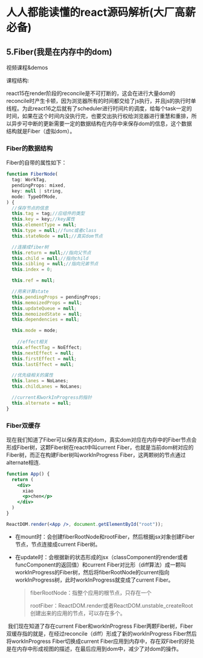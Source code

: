 

# 人人都能读懂的react源码解析(大厂高薪必备)

## 5.Fiber(我是在内存中的dom)

视频课程&demos

课程结构:

​	react15在render阶段的reconcile是不可打断的，这会在进行大量dom的reconcile时产生卡顿，因为浏览器所有的时间都交给了js执行，并且js的执行时单线程。为此react16之后就有了scheduler进行时间片的调度，给每个task一定的时间，如果在这个时间内没执行完，也要交出执行权给浏览器进行重慧和重排，所以异步可中断的更新需要一定的数据结构在内存中来保存dom的信息，这个数据结构就是Fiber（虚拟dom）。

### Fiber的数据结构

Fiber的自带的属性如下：

```js
function FiberNode(
  tag: WorkTag,
  pendingProps: mixed,
  key: null | string,
  mode: TypeOfMode,
) {
  //保存节点的信息
  this.tag = tag;//应组件的类型
  this.key = key;//key属性
  this.elementType = null;
  this.type = null;//func或者class
  this.stateNode = null;//真实dom节点

  //连接成fiber树
  this.return = null;//指向父节点
  this.child = null;//指向child
  this.sibling = null;//指向兄弟节点
  this.index = 0;

  this.ref = null;

  //用来计算state
  this.pendingProps = pendingProps;
  this.memoizedProps = null;
  this.updateQueue = null;
  this.memoizedState = null;
  this.dependencies = null;

  this.mode = mode;
    
	//effect相关
  this.effectTag = NoEffect;
  this.nextEffect = null;
  this.firstEffect = null;
  this.lastEffect = null;

  //优先级相关的属性
  this.lanes = NoLanes;
  this.childLanes = NoLanes;

  //current和workInProgress的指针
  this.alternate = null;
}

```

### Fiber双缓存

​	现在我们知道了Fiber可以保存真实的dom，真实dom对应在内存中的Fiber节点会形成Fiber树，这颗Fiber树在react中叫current Fiber，也就是当前dom树对应的Fiber树，而正在构建Fiber树叫workInProgress Fiber，这两颗树的节点通过alternate相连.

```jsx
function App() {
  return (
    <div>
      xiao
      <p>chen</p>
    </div>
  )
}

ReactDOM.render(<App />, document.getElementById("root"));
```



- 在mount时：会创建fiberRootNode和rootFiber，然后根据jsx对象创建Fiber节点，节点连接成current Fiber树。

- 在update时：会根据新的状态形成的jsx（classComponent的render或者funcComponent的返回值）和current Fiber对比形（diff算法）成一颗叫workInProgress的Fiber树，然后将fiberRootNode的current指向workInProgress树，此时workInProgress就变成了current Fiber。

  > fiberRootNode：指整个应用的根节点，只存在一个
  >
  > rootFiber：ReactDOM.render或者ReactDOM.unstable_createRoot创建出来的应用的节点，可以存在多个。

​     我们现在知道了存在current Fiber和workInProgress Fiber两颗Fiber树，Fiber双缓存指的就是，在经过reconcile（diff）形成了新的workInProgress Fiber然后将workInProgress Fiber切换成current Fiber应用到内存中，存在双Fiber的好处是在内存中形成视图的描述，在最后应用到dom中，减少了对dom的操作。

